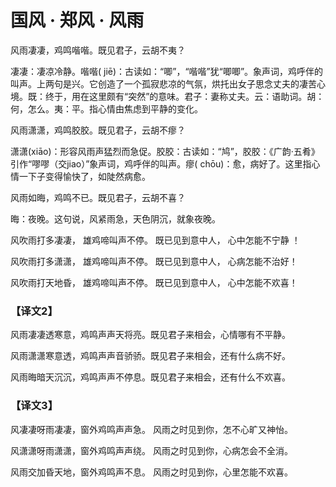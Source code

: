 <link href="../../../css/style.css" rel="stylesheet" type="text/css" />

# 国风 · 郑风 · 风雨

<div class="p">

风雨凄凄，鸡鸣喈喈。既见君子，云胡不夷？


<span class="comment">


凄凄：凄凉冷静。喈喈( jiē)：古读如：“唧”，“喈喈”犹“唧唧”。象声词，鸡呼伴的叫声。上两句是兴。它创造了一个孤寂悲凉的气氛，烘托出女子思念丈夫的凄苦心境。既：终于，用在这里颇有“突然”的意味。君子：妻称丈夫。云：语助词。胡：何，怎么。夷：平。指心情由焦虑到平静的变化。

</span>


风雨潇潇，鸡鸣胶胶。既见君子，云胡不瘳？


<span class="comment">


潇潇(xiāo)：形容风雨声猛烈而急促。胶胶：古读如：“鸠”，胶胶：《广韵·五肴》引作“嘐嘐（交jiao）”象声词，鸡呼伴的叫声。瘳( chōu)：愈，病好了。这里指心情一下子变得愉快了，如陡然病愈。

</span>


风雨如晦，鸡鸣不已。既见君子，云胡不喜？


<span class="comment">


晦：夜晚。这句说，风紧雨急，天色阴沉，就象夜晚。

</span>


<div class="translation">

风吹雨打多凄凄， 雄鸡啼叫声不停。 既已见到意中人， 心中怎能不宁静 ！

风吹雨打多潇潇， 雄鸡啼叫声不停。 既已见到意中人， 心病怎能不治好！

风吹雨打天地昏， 雄鸡啼叫声不停。 既已见到意中人， 心中怎能不欢喜！

</div>

### 【译文2】

<div class="translation">

风雨凄凄透寒意，鸡鸣声声天将亮。既见君子来相会，心情哪有不平静。

风雨潇潇寒意透，鸡鸣声声音骄骄。既见君子来相会，还有什么病不好。

风雨晦暗天沉沉，鸡鸣声声不停息。既见君子来相会，还有什么不欢喜。

</div>

### 【译文3】

<div class="translation">

风凄凄呀雨凄凄，窗外鸡鸣声声急。 风雨之时见到你，怎不心旷又神怡。

风潇潇呀雨潇潇，窗外鸡鸣声声绕。 风雨之时见到你，心病怎会不全消。

风雨交加昏天地，窗外鸡鸣声不息。 风雨之时见到你，心里怎能不欢喜。

</div>
